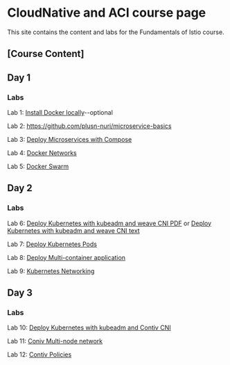 # CloudNative and ACI course page 

This site contains the content and labs for the Fundamentals of Istio course. 

## [Course Content]

## Day 1 

### Labs

Lab 1: [Install Docker locally](labs/01-docker-daemon)--optional

Lab 2: https://github.com/plusn-nuri/microservice-basics 

Lab 3: [Deploy Microservices with Compose](labs/03-compose) 

Lab 4: [Docker Networks](labs/docker-network-labs/index.md)

Lab 5: [Docker Swarm](labs/docker-swarm/index.md)


## Day 2

### Labs 

Lab 6: [Deploy Kubernetes with kubeadm and weave CNI PDF](labs/k8s-network-labs/Install%20Kubernetes%20on%20AWS.pdf)  or [Deploy Kubernetes with kubeadm and weave CNI text](labs/k8s-net-labs/index.md)


Lab 7: [Deploy Kubernetes Pods](cloudnativeaci/labs/contiv-deploy-labs/index.md)

Lab 8: [Deploy Multi-container application](labs/05-multi)

Lab 9: [Kubernetes Networking](https://github.com/igbedo/kubernetes-lab-tutorial/blob/master/content/network.md#pod-networking)

## Day 3

### Labs 

Lab 10: [Deploy Kubernetes with kubeadm and Contiv CNI]()


Lab 11: [Coniv Multi-node network](labs/04-pods)

Lab 12: [Contiv Policies](labs/05-multi)





